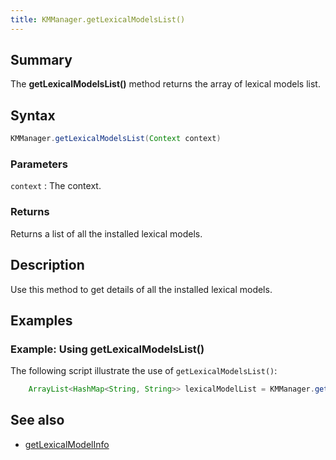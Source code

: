 ```yaml
---
title: KMManager.getLexicalModelsList()
---
```


## Summary
The **getLexicalModelsList()** method returns the array of lexical models list.

## Syntax
```java
KMManager.getLexicalModelsList(Context context)
```

### Parameters
`context`
: The context.

### Returns
Returns a list of all the installed lexical models.

## Description
Use this method to get details of all the installed lexical models.

## Examples

### Example: Using getLexicalModelsList()
The following script illustrate the use of `getLexicalModelsList()`:
```java
    ArrayList<HashMap<String, String>> lexicalModelList = KMManager.getLexicalModelsList(context);
```

## See also
* [getLexicalModelInfo](getLexicalModelInfo())
